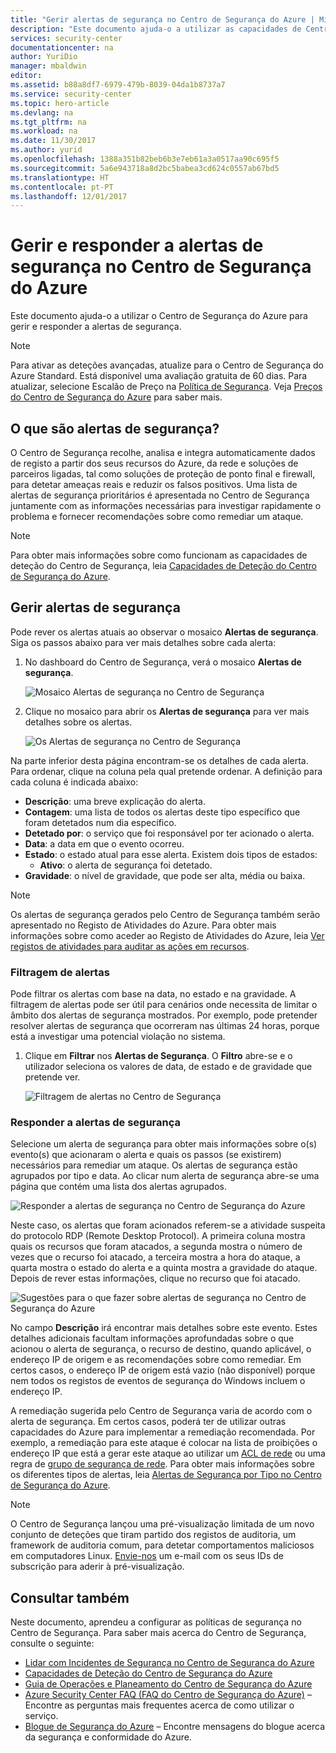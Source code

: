```yaml
---
title: "Gerir alertas de segurança no Centro de Segurança do Azure | Microsoft Docs"
description: "Este documento ajuda-o a utilizar as capacidades de Centro de Segurança do Azure para gerir e responder a alertas de segurança."
services: security-center
documentationcenter: na
author: YuriDio
manager: mbaldwin
editor: 
ms.assetid: b88a8df7-6979-479b-8039-04da1b8737a7
ms.service: security-center
ms.topic: hero-article
ms.devlang: na
ms.tgt_pltfrm: na
ms.workload: na
ms.date: 11/30/2017
ms.author: yurid
ms.openlocfilehash: 1388a351b82beb6b3e7eb61a3a0517aa90c695f5
ms.sourcegitcommit: 5a6e943718a8d2bc5babea3cd624c0557ab67bd5
ms.translationtype: HT
ms.contentlocale: pt-PT
ms.lasthandoff: 12/01/2017
---
```

# <a name="managing-and-responding-to-security-alerts-in-azure-security-center"></a>Gerir e responder a alertas de segurança no Centro de Segurança do Azure
Este documento ajuda-o a utilizar o Centro de Segurança do Azure para gerir e responder a alertas de segurança.

> [!NOTE]
> Para ativar as deteções avançadas, atualize para o Centro de Segurança do Azure Standard. Está disponível uma avaliação gratuita de 60 dias. Para atualizar, selecione Escalão de Preço na [Política de Segurança](security-center-policies.md). Veja [Preços do Centro de Segurança do Azure](security-center-pricing.md) para saber mais.
>
>

## <a name="what-are-security-alerts"></a>O que são alertas de segurança?
O Centro de Segurança recolhe, analisa e integra automaticamente dados de registo a partir dos seus recursos do Azure, da rede e soluções de parceiros ligadas, tal como soluções de proteção de ponto final e firewall, para detetar ameaças reais e reduzir os falsos positivos. Uma lista de alertas de segurança prioritários é apresentada no Centro de Segurança juntamente com as informações necessárias para investigar rapidamente o problema e fornecer recomendações sobre como remediar um ataque.


> [!NOTE]
> Para obter mais informações sobre como funcionam as capacidades de deteção do Centro de Segurança, leia [Capacidades de Deteção do Centro de Segurança do Azure](security-center-detection-capabilities.md).
>
>

## <a name="managing-security-alerts"></a>Gerir alertas de segurança
Pode rever os alertas atuais ao observar o mosaico **Alertas de segurança**. Siga os passos abaixo para ver mais detalhes sobre cada alerta:

1. No dashboard do Centro de Segurança, verá o mosaico **Alertas de segurança**.

    ![Mosaico Alertas de segurança no Centro de Segurança](./media/security-center-managing-and-responding-alerts/security-center-managing-and-responding-alerts-fig1-ga.png)

2. Clique no mosaico para abrir os **Alertas de segurança** para ver mais detalhes sobre os alertas.

   ![Os Alertas de segurança no Centro de Segurança](./media/security-center-managing-and-responding-alerts/security-center-managing-and-responding-alerts-fig2-ga.png)

Na parte inferior desta página encontram-se os detalhes de cada alerta. Para ordenar, clique na coluna pela qual pretende ordenar. A definição para cada coluna é indicada abaixo:

* **Descrição**: uma breve explicação do alerta.
* **Contagem**: uma lista de todos os alertas deste tipo específico que foram detetados num dia específico.
* **Detetado por**: o serviço que foi responsável por ter acionado o alerta.
* **Data**: a data em que o evento ocorreu.
* **Estado**: o estado atual para esse alerta. Existem dois tipos de estados:
  * **Ativo**: o alerta de segurança foi detetado.
* **Gravidade**: o nível de gravidade, que pode ser alta, média ou baixa.

> [!NOTE]
> Os alertas de segurança gerados pelo Centro de Segurança também serão apresentado no Registo de Atividades do Azure. Para obter mais informações sobre como aceder ao Registo de Atividades do Azure, leia [Ver registos de atividades para auditar as ações em recursos](https://docs.microsoft.com/azure/azure-resource-manager/resource-group-audit).
>

### <a name="filtering-alerts"></a>Filtragem de alertas
Pode filtrar os alertas com base na data, no estado e na gravidade. A filtragem de alertas pode ser útil para cenários onde necessita de limitar o âmbito dos alertas de segurança mostrados. Por exemplo, pode pretender resolver alertas de segurança que ocorreram nas últimas 24 horas, porque está a investigar uma potencial violação no sistema.

1. Clique em **Filtrar** nos **Alertas de Segurança**. O **Filtro** abre-se e o utilizador seleciona os valores de data, de estado e de gravidade que pretende ver.

    ![Filtragem de alertas no Centro de Segurança](./media/security-center-managing-and-responding-alerts/security-center-managing-and-responding-alerts-fig3-2017.png)

### <a name="respond-to-security-alerts"></a>Responder a alertas de segurança
Selecione um alerta de segurança para obter mais informações sobre o(s) evento(s) que acionaram o alerta e quais os passos (se existirem) necessários para remediar um ataque. Os alertas de segurança estão agrupados por tipo e data. Ao clicar num alerta de segurança abre-se uma página que contém uma lista dos alertas agrupados.

![Responder a alertas de segurança no Centro de Segurança do Azure](./media/security-center-managing-and-responding-alerts/security-center-managing-and-responding-alerts-fig5-ga.png)

Neste caso, os alertas que foram acionados referem-se a atividade suspeita do protocolo RDP (Remote Desktop Protocol). A primeira coluna mostra quais os recursos que foram atacados, a segunda mostra o número de vezes que o recurso foi atacado, a terceira mostra a hora do ataque, a quarta mostra o estado do alerta e a quinta mostra a gravidade do ataque. Depois de rever estas informações, clique no recurso que foi atacado.

![Sugestões para o que fazer sobre alertas de segurança no Centro de Segurança do Azure](./media/security-center-managing-and-responding-alerts/security-center-managing-and-responding-alerts-fig6-ga.png)

No campo **Descrição** irá encontrar mais detalhes sobre este evento. Estes detalhes adicionais facultam informações aprofundadas sobre o que acionou o alerta de segurança, o recurso de destino, quando aplicável, o endereço IP de origem e as recomendações sobre como remediar.  Em certos casos, o endereço IP de origem está vazio (não disponível) porque nem todos os registos de eventos de segurança do Windows incluem o endereço IP.

A remediação sugerida pelo Centro de Segurança varia de acordo com o alerta de segurança. Em certos casos, poderá ter de utilizar outras capacidades do Azure para implementar a remediação recomendada. Por exemplo, a remediação para este ataque é colocar na lista de proibições o endereço IP que está a gerar este ataque ao utilizar um [ACL de rede](../virtual-network/virtual-networks-acl.md) ou uma regra de [grupo de segurança de rede](../virtual-network/virtual-networks-nsg.md). Para obter mais informações sobre os diferentes tipos de alertas, leia [Alertas de Segurança por Tipo no Centro de Segurança do Azure](security-center-alerts-type.md).

> [!NOTE]
> O Centro de Segurança lançou uma pré-visualização limitada de um novo conjunto de deteções que tiram partido dos registos de auditoria, um framework de auditoria comum, para detetar comportamentos maliciosos em computadores Linux. [Envie-nos](mailto:ASC_linuxdetections@microsoft.com) um e-mail com os seus IDs de subscrição para aderir à pré-visualização.


## <a name="see-also"></a>Consultar também
Neste documento, aprendeu a configurar as políticas de segurança no Centro de Segurança. Para saber mais acerca do Centro de Segurança, consulte o seguinte:

* [Lidar com Incidentes de Segurança no Centro de Segurança do Azure](security-center-incident.md)
* [Capacidades de Deteção do Centro de Segurança do Azure](security-center-detection-capabilities.md)
* [Guia de Operações e Planeamento do Centro de Segurança do Azure](security-center-planning-and-operations-guide.md)
* [Azure Security Center FAQ (FAQ do Centro de Segurança do Azure)](security-center-faq.md) – Encontre as perguntas mais frequentes acerca de como utilizar o serviço.
* [Blogue de Segurança do Azure](http://blogs.msdn.com/b/azuresecurity/) – Encontre mensagens do blogue acerca da segurança e conformidade do Azure.
